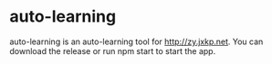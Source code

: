 # auto-learning
auto-learning is an auto-learning tool for http://zy.jxkp.net. You can download the release or run npm start to start the app.

